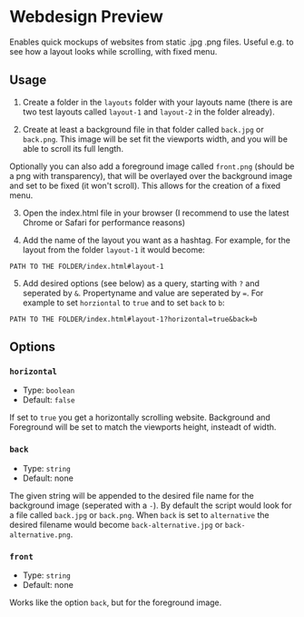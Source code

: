 # Webdesign Preview

Enables quick mockups of websites from static .jpg .png files. Useful e.g. to see how a layout looks while scrolling, with fixed menu.

## Usage

1. Create a folder in the `layouts` folder with your layouts name (there is are two test layouts called `layout-1` and `layout-2` in the folder already).

2. Create at least a background file in that folder called `back.jpg` or `back.png`. This image will be set fit the viewports width, and you will be able to scroll its full length.

  Optionally you can also add a foreground image called `front.png` (should be a png with transparency), that will be overlayed over the background image and set to be fixed (it won't scroll). This allows for the creation of a fixed menu.

3. Open the index.html file in your browser (I recommend to use the latest Chrome or Safari for performance reasons)

4. Add the name of the layout you want as a hashtag. For example, for the layout from the folder `layout-1` it would become:

  `PATH TO THE FOLDER/index.html#layout-1`

5. Add desired options (see below) as a query, starting with `?` and seperated by `&`. Propertyname and value are seperated by `=`. For example to set `horziontal` to `true` and to set `back` to `b`:

  `PATH TO THE FOLDER/index.html#layout-1?horizontal=true&back=b`

## Options

### `horizontal`

- Type: `boolean`
- Default: `false`

If set to `true` you get a horizontally scrolling website. Background and Foreground will be set to match the viewports height, insteadt of width.

### `back`

- Type: `string`
- Default: none

The given string will be appended to the desired file name for the background image (seperated with a `-`). By default the script would look for a file called `back.jpg` or `back.png`. When `back` is set to `alternative` the desired filename would become `back-alternative.jpg` or `back-alternative.png`.

### `front`

- Type: `string`
- Default: none

Works like the option `back`, but for the foreground image.
